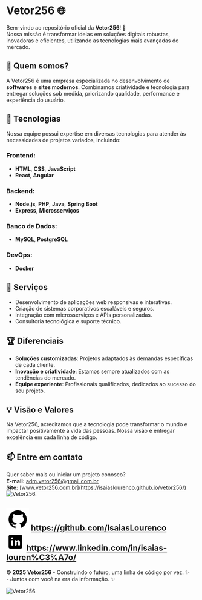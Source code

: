# Vetor256 🌐

Bem-vindo ao repositório oficial da **Vetor256**! 🚀  
Nossa missão é transformar ideias em soluções digitais robustas, inovadoras e eficientes, utilizando as tecnologias mais avançadas do mercado.

## 🧩 Quem somos?

A Vetor256 é uma empresa especializada no desenvolvimento de **softwares** e **sites modernos**. Combinamos criatividade e tecnologia para entregar soluções sob medida, priorizando qualidade, performance e experiência do usuário.

## 🔧 Tecnologias

Nossa equipe possui expertise em diversas tecnologias para atender às necessidades de projetos variados, incluindo:

### Frontend:
- **HTML**, **CSS**, **JavaScript**
- **React**, **Angular**

### Backend:
- **Node.js**, **PHP**, **Java**, **Spring Boot**
- **Express**, **Microsserviços**

### Banco de Dados:
- **MySQL**, **PostgreSQL**

### DevOps:
- **Docker**

## 🌟 Serviços

- Desenvolvimento de aplicações web responsivas e interativas.
- Criação de sistemas corporativos escaláveis e seguros.
- Integração com microsserviços e APIs personalizadas.
- Consultoria tecnológica e suporte técnico.

## 🏆 Diferenciais

- **Soluções customizadas**: Projetos adaptados às demandas específicas de cada cliente.
- **Inovação e criatividade**: Estamos sempre atualizados com as tendências do mercado.
- **Equipe experiente**: Profissionais qualificados, dedicados ao sucesso do seu projeto.

## 💡 Visão e Valores

Na Vetor256, acreditamos que a tecnologia pode transformar o mundo e impactar positivamente a vida das pessoas. Nossa visão é entregar excelência em cada linha de código.

## 📫 Entre em contato

Quer saber mais ou iniciar um projeto conosco?  
**E-mail:** adm.vetor256@gmail.com.br  
**Site:** [www.vetor256.com.br](https://isaiaslourenco.github.io/vetor256/)  
<img src="./img/adm/Cartão de Visitas Vetor256.-1.png" alt="Vetor256.">

<img src="./img/adm/logotipo-do-github.png" alt="Github"> https://github.com/IsaiasLourenco<br>
<img src="./img/adm/logotipo-do-linkedin.png" alt="Linkedin"> https://www.linkedin.com/in/isaias-louren%C3%A7o/
---

**© 2025 Vetor256** - Construindo o futuro, uma linha de código por vez. ✨<br>
                    - Juntos com você na era da informação. ✨

<img src="./img/vetor256.gif" alt="Vetor256.">

```
